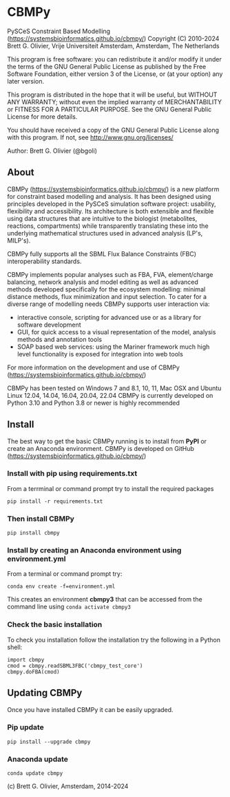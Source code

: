 # CBMPy
PySCeS Constraint Based Modelling (https://systemsbioinformatics.github.io/cbmpy/)
Copyright (C) 2010-2024 Brett G. Olivier, Vrije Universiteit Amsterdam, Amsterdam, The Netherlands

This program is free software: you can redistribute it and/or modify
it under the terms of the GNU General Public License as published by
the Free Software Foundation, either version 3 of the License, or
(at your option) any later version.

This program is distributed in the hope that it will be useful,
but WITHOUT ANY WARRANTY; without even the implied warranty of
MERCHANTABILITY or FITNESS FOR A PARTICULAR PURPOSE.  See the
GNU General Public License for more details.

You should have received a copy of the GNU General Public License
along with this program.  If not, see <http://www.gnu.org/licenses/>

Author: Brett G. Olivier (@bgoli)

## About
CBMPy (https://systemsbioinformatics.github.io/cbmpy/) is a new platform for constraint
based modelling and analysis. It has been designed using principles developed
in the PySCeS simulation software project: usability, flexibility and accessibility.
Its architecture is both extensible and flexible using data structures that are intuitive
to  the biologist (metabolites, reactions, compartments) while transparently translating
these into the underlying mathematical structures used in advanced analysis (LP's, MILP's).

CBMPy fully supports all the SBML Flux Balance Constraints (FBC) interoperability standards.

CBMPy implements popular analyses such as FBA, FVA, element/charge
balancing, network analysis and model editing as well as advanced methods
developed specifically for the ecosystem modelling: minimal distance methods,
flux minimization and input selection. To cater for a diverse range of modelling
needs CBMPy supports user interaction via:

- interactive console, scripting for advanced use or as a library for software development
- GUI, for quick access to a visual representation of the model, analysis methods and annotation tools
- SOAP based web services: using the Mariner framework much high level functionality is exposed for integration into web tools

For more information on the development and use of CBMPy (https://systemsbioinformatics.github.io/cbmpy/)

CBMPy has been tested on Windows 7 and 8.1, 10, 11, Mac OSX and Ubuntu Linux 12.04, 14.04, 16.04, 20.04, 22.04
CBMPy is currently developed on Python 3.10 and Python 3.8 or newer is highly recommended

## Install
The best way to get the basic CBMPy running is to install from **PyPI** or create an Anaconda environment. CBMPy is developed on GitHub (https://systemsbioinformatics.github.io/cbmpy/)

### Install with pip using requirements.txt
From a terrminal or command prompt try to install the required packages

`pip install -r requirements.txt`

### Then install CBMPy
`pip install cbmpy`

### Install by creating an Anaconda environment using environment.yml
From a terminal or command prompt try:

`conda env create -f=environment.yml`

This creates an environment **cbmpy3** that can be accessed from the command line using `conda activate cbmpy3`

### Check the basic installation
To check you installation follow the installation try the following in a Python shell:

```
import cbmpy
cmod = cbmpy.readSBML3FBC('cbmpy_test_core')
cbmpy.doFBA(cmod)
```
## Updating CBMPy
Once you have installed CBMPy it can be easily upgraded.

### Pip update
`pip install --upgrade cbmpy`

### Anaconda update
`conda update cbmpy`

(c) Brett G. Olivier, Amsterdam, 2014-2024
